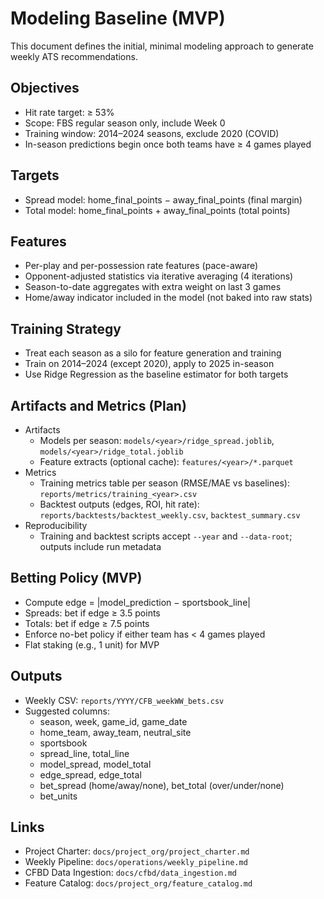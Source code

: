 # Modeling Baseline (MVP)

This document defines the initial, minimal modeling approach to generate weekly ATS recommendations.

## Objectives

- Hit rate target: ≥ 53%
- Scope: FBS regular season only, include Week 0
- Training window: 2014–2024 seasons, exclude 2020 (COVID)
- In-season predictions begin once both teams have ≥ 4 games played

## Targets

- Spread model: home_final_points − away_final_points (final margin)
- Total model: home_final_points + away_final_points (total points)

## Features

- Per-play and per-possession rate features (pace-aware)
- Opponent-adjusted statistics via iterative averaging (4 iterations)
- Season-to-date aggregates with extra weight on last 3 games
- Home/away indicator included in the model (not baked into raw stats)

## Training Strategy

- Treat each season as a silo for feature generation and training
- Train on 2014–2024 (except 2020), apply to 2025 in-season
- Use Ridge Regression as the baseline estimator for both targets

## Artifacts and Metrics (Plan)

- Artifacts
  - Models per season: `models/<year>/ridge_spread.joblib`, `models/<year>/ridge_total.joblib`
  - Feature extracts (optional cache): `features/<year>/*.parquet`
- Metrics
  - Training metrics table per season (RMSE/MAE vs baselines): `reports/metrics/training_<year>.csv`
  - Backtest outputs (edges, ROI, hit rate): `reports/backtests/backtest_weekly.csv`, `backtest_summary.csv`
- Reproducibility
  - Training and backtest scripts accept `--year` and `--data-root`; outputs include run metadata

## Betting Policy (MVP)

- Compute edge = |model_prediction − sportsbook_line|
- Spreads: bet if edge ≥ 3.5 points
- Totals: bet if edge ≥ 7.5 points
- Enforce no-bet policy if either team has < 4 games played
- Flat staking (e.g., 1 unit) for MVP

## Outputs

- Weekly CSV: `reports/YYYY/CFB_weekWW_bets.csv`
- Suggested columns:
  - season, week, game_id, game_date
  - home_team, away_team, neutral_site
  - sportsbook
  - spread_line, total_line
  - model_spread, model_total
  - edge_spread, edge_total
  - bet_spread (home/away/none), bet_total (over/under/none)
  - bet_units

## Links

- Project Charter: `docs/project_org/project_charter.md`
- Weekly Pipeline: `docs/operations/weekly_pipeline.md`
- CFBD Data Ingestion: `docs/cfbd/data_ingestion.md`
- Feature Catalog: `docs/project_org/feature_catalog.md`
